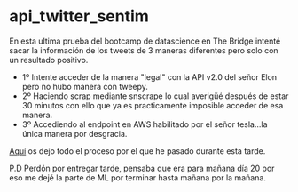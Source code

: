 # api_twitter_sentim
En esta ultima prueba del bootcamp de datascience en The Bridge intenté sacar la información de los tweets de 3 maneras diferentes pero solo con un resultado positivo.
- 1º Intente acceder de la manera "legal" con la API v2.0 del señor Elon pero no hubo manera con tweepy.
- 2º Haciendo scrap mediante snscrape lo cual averigüé después de estar 30 minutos con ello que ya es practicamente imposible acceder de esa manera.
- 3º Accediendo al endpoint en AWS habilitado por el señor tesla...la única manera por desgracia.

[Aquí](https://github.com/Kuja182/api_twitter_sentim/blob/main/Notebooks/Prueba_tecnica.ipynb) os dejo todo el proceso por el que he pasado durante esta tarde.

P.D Perdón por entregar tarde, pensaba que era para mañana día 20 por eso me dejé la parte de ML por terminar hasta mañana por la mañana.

